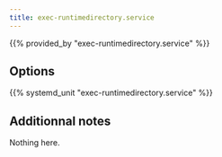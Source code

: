 ```yaml
---
title: exec-runtimedirectory.service
---
```


{{% provided_by "exec-runtimedirectory.service" %}}

## Options

{{% systemd_unit "exec-runtimedirectory.service" %}}

## Additionnal notes

Nothing here.